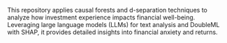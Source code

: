 This repository applies causal forests and d-separation techniques to analyze how investment experience impacts financial well-being. Leveraging large language models (LLMs) for text analysis and DoubleML with SHAP, it provides detailed insights into financial anxiety and returns.
